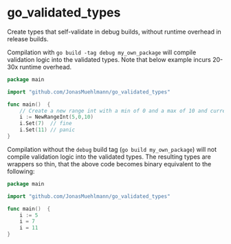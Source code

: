 # go_validated_types
Create types that self-validate in debug builds, without runtime overhead in release builds.


Compilation with `go build -tag debug my_own_package` will compile validation logic into the validated types.
Note that below example incurs 20-30x runtime overhead.
```go
package main

import "github.com/JonasMuehlmann/go_validated_types"

func main()  {
    // Create a new range int with a min of 0 and a max of 10 and current value 5
    i := NewRangeInt(5,0,10)
	i.Set(7)  // fine
	i.Set(11) // panic
}
```

Compilation without the `debug` build tag (`go build my_own_package`) will not compile validation logic into the validated types.
The resulting types are wrappers so thin, that the above code becomes binary equivalent to the following:

```go
package main

import "github.com/JonasMuehlmann/go_validated_types"

func main()  {
	i := 5
	i = 7
	i = 11
}
```